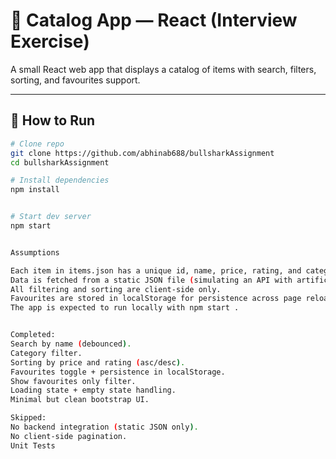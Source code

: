 # 🛒 Catalog App — React (Interview Exercise)

A small React web app that displays a catalog of items with search, filters, sorting, and favourites support.

---

## 🚀 How to Run

```bash
# Clone repo
git clone https://github.com/abhinab688/bullsharkAssignment
cd bullsharkAssignment

# Install dependencies
npm install


# Start dev server
npm start


Assumptions

Each item in items.json has a unique id, name, price, rating, and category.
Data is fetched from a static JSON file (simulating an API with artificial delay).
All filtering and sorting are client-side only.
Favourites are stored in localStorage for persistence across page reloads.
The app is expected to run locally with npm start .


Completed:
Search by name (debounced).
Category filter.
Sorting by price and rating (asc/desc).
Favourites toggle + persistence in localStorage.
Show favourites only filter.
Loading state + empty state handling.
Minimal but clean bootstrap UI.

Skipped:
No backend integration (static JSON only).
No client-side pagination.
Unit Tests
